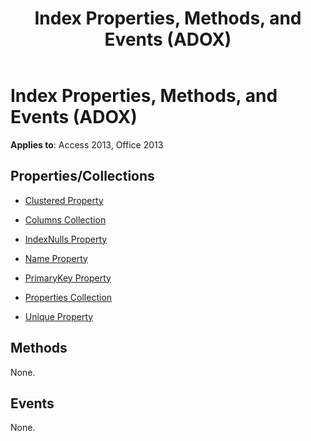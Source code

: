 ﻿---
title: Index Properties, Methods, and Events (ADOX)
TOCTitle: Properties, Methods, and Events
ms:assetid: 392ac7eb-a7ab-d016-ed7b-4054c6f9dacc
ms:mtpsurl: https://msdn.microsoft.com/library/JJ249139(v=office.15)
ms:contentKeyID: 48544237
ms.date: 09/18/2015
mtps_version: v=office.15
---

# Index Properties, Methods, and Events (ADOX)


**Applies to**: Access 2013, Office 2013

## Properties/Collections

- [Clustered Property](clustered-property-adox.md)

- [Columns Collection](columns-collection-adox.md)

- [IndexNulls Property](indexnulls-property-adox.md)

- [Name Property](name-property-adox.md)

- [PrimaryKey Property](primarykey-property-adox.md)

- [Properties Collection](properties-collection-ado.md)

- [Unique Property](unique-property-adox.md)

## Methods

None.

## Events

None.


